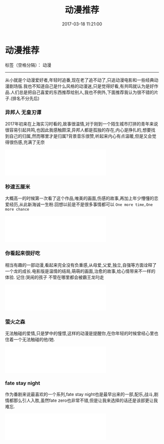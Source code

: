 ﻿---
title: 动漫推荐
categories: 动漫
tags:
 - 动漫
date: 2017-03-18 11:21:00

---

# 动漫推荐

标签（空格分隔）： 动漫

---

从小就是个动漫爱好者,年轻时追番,现在老了追不动了,只追动漫电影和一些经典动漫剧场版.我也不知道自己是什么风格的动漫迷,只是觉得好看,有共鸣就认为是好作品.人们总是把自己喜爱的东西推荐给别人,我也不例外,下面推荐我认为很不错的片子.(排名不分先后)

### 异邦人 无皇刃谭
2017年初来在上海实习时看的,故事很温情,对于刚到一个陌生城市打拼的青年来说很容易引起共鸣,也因此我感触颇深,异邦人都是孤独的存在,内心是挣扎的,想要找到自己的归属,然而哪里才是归属?背景音乐很赞,听起来内心有点温暖,但是又会觉得很伤感,充满了无奈
<iframe frameborder="no" border="0" marginwidth="0" marginheight="0" width=330 height=86 src="//music.163.com/outchain/player?type=2&id=508793&auto=0&height=66"></iframe>

### 秒速五厘米
大概高一的时候第一次看了这个作品,唯美的画面,伤感的故事,再加上年少懵懂的恋爱经历,从此新海诚一生粉.回想以前是不是很多事情都可以 `One more time,One more chance`
<iframe frameborder="no" border="0" marginwidth="0" marginheight="0" width=330 height=86 src="//music.163.com/outchain/player?type=2&id=540968&auto=0&height=66"></iframe>

### 你看起来很好吃
相当有趣的一部动漫,看起来完全没有负重感,从母爱,父爱,独立,自强等方面诠释了一个龙的成长.电影版是温情的结局,萌萌的画面,治愈的故事,给心情带来不一样的体验.
记住:哭闹的孩子 不管在哪里都会被霸王龙叼走
<iframe frameborder="no" border="0" marginwidth="0" marginheight="0" width=330 height=86 src="//music.163.com/outchain/player?type=3&id=795251922&auto=0&height=66"></iframe>

### 萤火之森
无法触碰的爱情,只是梦中的憧憬,这样的动漫是提醒你,在你年轻的时候曾经心里也住着一个无法触碰的他/她.
<iframe frameborder="no" border="0" marginwidth="0" marginheight="0" width=330 height=86 src="//music.163.com/outchain/player?type=2&id=541381&auto=0&height=66"></iframe>

### fate stay night
作为番剧来说最喜欢的一个系列,fate stay night也是最早出来的一部,配乐,战斗,剧情都那么引人入胜,虽然fate zero也非常不错,但是让我来选择的话还是该部更让我难忘.
<iframe frameborder="no" border="0" marginwidth="0" marginheight="0" width=330 height=86 src="//music.163.com/outchain/player?type=2&id=448119&auto=0&height=66"></iframe>




